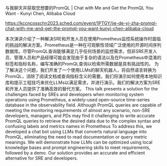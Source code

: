 与我聊天并获取您想要的PromQL | Chat with Me and Get the PromQL You Want - Kunyi Chen, Alibaba Cloud

https://kccncosschn2023.sched.com/event/1PTGY/jie-de-yi-zha-promql-chat-with-me-and-get-the-promql-you-want-kunyi-chen-alibaba-cloud

本次演讲介绍了一种解决SRE和开发人员在使用Prometheus监控系统操作时面临的挑战的解决方案。Prometheus是一种在可观察性领域广泛使用的开源时间序列数据库。尽管PromQL查询能够满足几乎任何场景的监控需求，但非SRE开发人员、管理人员和产品经理可能会发现由于复杂的语法以及在Prometheus中混淆的标签和指标名称，编写准确的PromQL查询以检索所需数据是具有挑战性的。 为了解决这个问题，我们开发了一个使用LLMs的聊天机器人，将自然语言转换为PromQL，消除了阅读文档或查询指标含义的需要。我们将演示如何使用本地知识库和提示工程技巧来优化LLMs以满足需求，并进行演示。我们的解决方案为SRE和开发人员提供了准确高效的替代方案。 
This talk presents a solution for the challenges faced by SREs and developers when monitoring system operations using Prometheus, a widely-used open-source time-series database in the observability field. Although PromQL queries are capable of meeting the monitoring requirements of almost any scenario, non-SRE developers, managers, and PDs may find it challenging to write accurate PromQL queries to retrieve the desired data due to the complex syntax and confusing labels and metrics names in Prometheus To address this, we developed a chat bot using LLMs that converts natural language into PromQL, eliminating the need to read documentation or query metric meanings. We will demonstrate how LLMs can be optimized using local knowledge bases and prompt engineering skills to meet requirements, followed by a demo. Our solution provides an accurate and efficient alternative for SRE and developers.